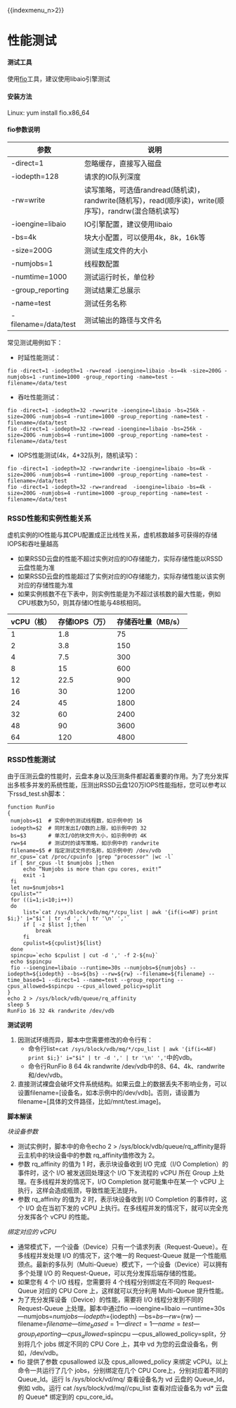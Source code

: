 {{indexmenu_n>2}}

# 性能测试

#### 测试工具

使用[fio](https://github.com/axboe/fio)工具，建议使用libaio引擎测试

#### 安装方法

Linux: yum install fio.x86_64    

#### fio参数说明

| 参数 | 说明 |
| ------ | ------ |
| -direct=1 | 忽略缓存，直接写入磁盘 |
| -iodepth=128 | 请求的IO队列深度 |
| -rw=write | 读写策略，可选值randread(随机读)，randwrite(随机写)，read(顺序读)，write(顺序写)，randrw(混合随机读写) |
| -ioengine=libaio | IO引擎配置，建议使用libaio |
| -bs=4k | 块大小配置，可以使用4k，8k，16k等 |
| -size=200G | 测试生成文件的大小 |
| -numjobs=1 | 线程数配置 |
| -numtime=1000 | 测试运行时长，单位秒 |
| -group_reporting | 测试结果汇总展示 |
| -name=test | 测试任务名称 |
| -filename=/data/test | 测试输出的路径与文件名 |
    
常见测试用例如下：

* 时延性能测试：
```
fio -direct=1 -iodepth=1 -rw=read -ioengine=libaio -bs=4k -size=200G -numjobs=1 -runtime=1000 -group_reporting -name=test -filename=/data/test
```
* 吞吐性能测试：
```
fio -direct=1 -iodepth=32 -rw=write -ioengine=libaio -bs=256k -size=200G -numjobs=4 -runtime=1000 -group_reporting -name=test -filename=/data/test
fio -direct=1 -iodepth=32 -rw=read -ioengine=libaio -bs=256k -size=200G -numjobs=4 -runtime=1000 -group_reporting -name=test -filename=/data/test
```

* IOPS性能测试(4k，4*32队列，随机读写)：
```
fio -direct=1 -iodepth=32 -rw=randwrite -ioengine=libaio -bs=4k -size=200G -numjobs=4 -runtime=1000 -group_reporting -name=test -filename=/data/test
fio -direct=1 -iodepth=32 -rw=randread  -ioengine=libaio -bs=4k -size=200G -numjobs=4 -runtime=1000 -group_reporting -name=test -filename=/data/test
```

### RSSD性能和实例性能关系

虚机实例的IO性能与其CPU配置成正比线性关系，虚机核数越多可获得的存储IOPS和吞吐量越高

* 如果RSSD云盘的性能不超过实例对应的IO存储能力，实际存储性能以RSSD云盘性能为准
* 如果RSSD云盘的性能超过了实例对应的IO存储能力，实际存储性能以该实例对应的存储性能为准
* 如果实例核数不在下表中，则实例性能是为不超过该核数的最大性能，例如CPU核数为50，则其存储IO性能与48核相同。

|vCPU（核） |存储IOPS（万）|存储吞吐量（MB/s）|
| ------ |-----| ------ |
| 1 |1.8|75|
| 2 |3.8|150|
| 4 |7.5|300|
| 8 |15|600|
| 12 |22.5|900|
| 16 |30|1200|
| 24 |45|1800|
| 32 |60|2400|
| 48 |90|3600|
| 64 |120|4800|

### RSSD性能测试
由于压测云盘的性能时，云盘本身以及压测条件都起着重要的作用。为了充分发挥出多核多并发的系统性能，压测出RSSD云盘120万IOPS性能指标，您可以参考以下rssd_test.sh脚本：

```    
function RunFio
{
 numjobs=$1  # 实例中的测试线程数，如示例中的 16
 iodepth=$2  # 同时发出I/O数的上限，如示例中的 32
 bs=$3       # 单次I/O的块文件大小，如示例中的 4K
 rw=$4       # 测试时的读写策略，如示例中的 randwrite
 filename=$5 # 指定测试文件的名称，如示例中的 /dev/vdb
 nr_cpus=`cat /proc/cpuinfo |grep "processor" |wc -l`
 if [ $nr_cpus -lt $numjobs ];then
     echo “Numjobs is more than cpu cores, exit!”
     exit -1
 fi
 let nu=$numjobs+1
 cpulist=""
 for ((i=1;i<10;i++))
 do
     list=`cat /sys/block/vdb/mq/*/cpu_list | awk '{if(i<=NF) print $i;}' i="$i" | tr -d ',' | tr '\n' ','`
     if [ -z $list ];then
         break
     fi
     cpulist=${cpulist}${list}
 done
 spincpu=`echo $cpulist | cut -d ',' -f 2-${nu}`
 echo $spincpu
 fio --ioengine=libaio --runtime=30s --numjobs=${numjobs} --iodepth=${iodepth} --bs=${bs} --rw=${rw} --filename=${filename} --time_based=1 --direct=1 --name=test --group_reporting --cpus_allowed=$spincpu --cpus_allowed_policy=split
}
echo 2 > /sys/block/vdb/queue/rq_affinity
sleep 5
RunFio 16 32 4k randwrite /dev/vdb

```
**测试说明** 

1. 因测试环境而异，脚本中您需要修改的命令行有：
    + 命令行list=`cat /sys/block/vdb/mq/*/cpu_list | awk '{if(i<=NF) print $i;}' i="$i" | tr -d ',' | tr '\n' ','`中的vdb。   
    + 命令行RunFio 8 64 4k randwrite /dev/vdb中的8、64、4k、randwrite和/dev/vdb。
2. 直接测试裸盘会破坏文件系统结构。如果云盘上的数据丢失不影响业务，可以设置filename=[设备名，如本示例中的/dev/vdb]。否则，请设置为filename=[具体的文件路径，比如/mnt/test.image]。

**脚本解读** 

*块设备参数*

  * 测试实例时，脚本中的命令echo 2 > /sys/block/vdb/queue/rq_affinity是将云主机中的块设备中的参数 rq_affinity值修改为 2。   
  * 参数 rq_affinity 的值为 1 时，表示块设备收到 I/O 完成（I/O Completion）的事件时，这个 I/O 被发送回处理这个 I/O 下发流程的 vCPU 所在 Group 上处理。在多线程并发的情况下，I/O Completion 就可能集中在某一个 vCPU 上执行，这样会造成瓶颈，导致性能无法提升。
  * 参数 rq_affinity 的值为 2 时，表示块设备收到 I/O Completion 的事件时，这个 I/O 会在当初下发的 vCPU 上执行。在多线程并发的情况下，就可以完全充分发挥各个 vCPU 的性能。

*绑定对应的 vCPU*

  * 通常模式下，一个设备（Device）只有一个请求列表（Request-Queue）。在多线程并发处理 I/O 的情况下，这个唯一的 Request-Queue 就是一个性能瓶颈点。最新的多队列（Multi-Queue）模式下，一个设备（Device）可以拥有多个处理 I/O 的 Request-Queue，可以充分发挥后端存储的性能。 
  * 如果您有 4 个 I/O 线程，您需要将 4 个线程分别绑定在不同的 Request-Queue 对应的 CPU Core 上，这样就可以充分利用 Multi-Queue 提升性能。
  * 为了充分发挥设备（Device）的性能，需要将 I/O 线程分发到不同的 Request-Queue 上处理。脚本中通过fio —ioengine=libaio —runtime=30s —numjobs=${numjobs} —iodepth=${iodepth} —bs=${bs} —rw=${rw} —filename=${filename} —time_based=1 —direct=1 —name=test —group_reporting —cpus_allowed=$spincpu —cpus_allowed_policy=split，分别将几个 jobs 绑定不同的 CPU Core 上，其中 vd 为您的云盘设备名，例如，/dev/vdb。
  * fio 提供了参数 cpusallowed 以及 cpus_allowed_policy 来绑定 vCPU。以上命令一共运行了几个 jobs，分别绑定在几个 CPU Core上，分别对应着不同的 Queue_Id。运行 ls /sys/block/vd/mq/ 查看设备名为 vd 云盘的 Queue_Id，例如 vdb。运行 cat /sys/block/vd/mq//cpu_list 查看对应设备名为 vd* 云盘的 Queue* 绑定到的 cpu_core_id。


